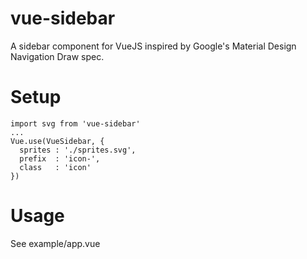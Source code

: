 # vue-sidebar
A sidebar component for VueJS inspired by Google's Material Design Navigation Draw spec.

# Setup
```
import svg from 'vue-sidebar'
...
Vue.use(VueSidebar, {
  sprites : './sprites.svg',
  prefix  : 'icon-',
  class   : 'icon'
})
```

# Usage

See example/app.vue
